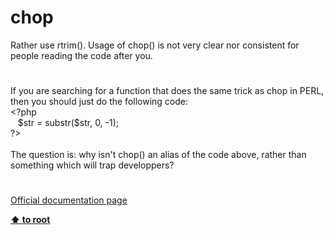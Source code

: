 # chop




<div class="phpcode"><span class="html">
Rather use rtrim(). Usage of chop() is not very clear nor consistent for people reading the code after you.</span>
</div>
  

#


<div class="phpcode"><span class="html">
If you are searching for a function that does the same trick as chop in PERL, then you should just do the following code:<br><span class="default">&lt;?php<br>&#xA0;&#xA0; $str </span><span class="keyword">= </span><span class="default">substr</span><span class="keyword">(</span><span class="default">$str</span><span class="keyword">, </span><span class="default">0</span><span class="keyword">, -</span><span class="default">1</span><span class="keyword">);<br></span><span class="default">?&gt;<br></span><br>The question is: why isn&apos;t chop() an alias of the code above, rather than something which will trap developpers?</span>
</div>
  

#

[Official documentation page](https://www.php.net/manual/en/function.chop.php)

**[⬆ to root](/)**